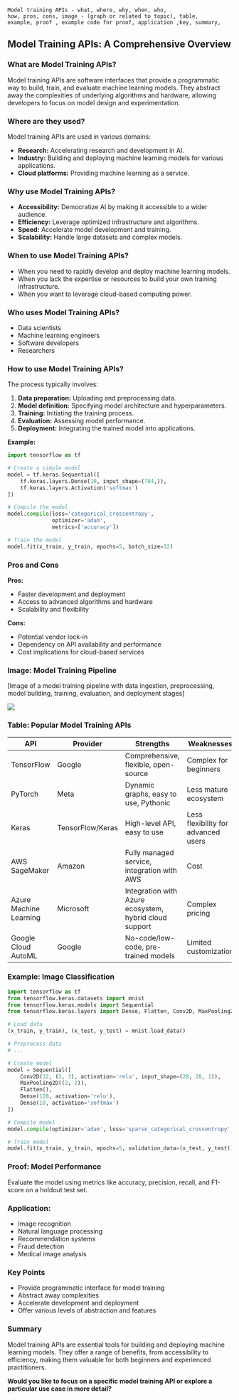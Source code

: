```code

Model training APIs - what, where, why, when, who, 
how, pros, cons, image - (graph or related to topic), table,
example, proof , example code for proof, application ,key, summary,

```

## Model Training APIs: A Comprehensive Overview

### What are Model Training APIs?
Model training APIs are software interfaces that provide a programmatic way to build, train, and evaluate machine learning models. They abstract away the complexities of underlying algorithms and hardware, allowing developers to focus on model design and experimentation.

### Where are they used?
Model training APIs are used in various domains:
* **Research:** Accelerating research and development in AI.
* **Industry:** Building and deploying machine learning models for various applications.
* **Cloud platforms:** Providing machine learning as a service.

### Why use Model Training APIs?
* **Accessibility:** Democratize AI by making it accessible to a wider audience.
* **Efficiency:** Leverage optimized infrastructure and algorithms.
* **Speed:** Accelerate model development and training.
* **Scalability:** Handle large datasets and complex models.

### When to use Model Training APIs?
* When you need to rapidly develop and deploy machine learning models.
* When you lack the expertise or resources to build your own training infrastructure.
* When you want to leverage cloud-based computing power.

### Who uses Model Training APIs?
* Data scientists
* Machine learning engineers
* Software developers
* Researchers

### How to use Model Training APIs?
The process typically involves:
1. **Data preparation:** Uploading and preprocessing data.
2. **Model definition:** Specifying model architecture and hyperparameters.
3. **Training:** Initiating the training process.
4. **Evaluation:** Assessing model performance.
5. **Deployment:** Integrating the trained model into applications.

**Example:**
```python
import tensorflow as tf

# Create a simple model
model = tf.keras.Sequential([
    tf.keras.layers.Dense(10, input_shape=(784,)),
    tf.keras.layers.Activation('softmax')
])

# Compile the model
model.compile(loss='categorical_crossentropy',
              optimizer='adam',
              metrics=['accuracy'])

# Train the model
model.fit(x_train, y_train, epochs=5, batch_size=32)
```

### Pros and Cons
**Pros:**
* Faster development and deployment
* Access to advanced algorithms and hardware
* Scalability and flexibility

**Cons:**
* Potential vendor lock-in
* Dependency on API availability and performance
* Cost implications for cloud-based services

### Image: Model Training Pipeline
[Image of a model training pipeline with data ingestion, preprocessing, model building, training, evaluation, and deployment stages]

![](https://encrypted-tbn0.gstatic.com/images?q=tbn:ANd9GcS8ACZKlvNOoEf5j-FnEtuua_uHkiut0Egt5wJcCSxj_QB4W00ah85V0ibDgN-c)

### Table: Popular Model Training APIs
| API | Provider | Strengths | Weaknesses |
|---|---|---|---|
| TensorFlow | Google | Comprehensive, flexible, open-source | Complex for beginners |
| PyTorch | Meta | Dynamic graphs, easy to use, Pythonic | Less mature ecosystem |
| Keras | TensorFlow/Keras | High-level API, easy to use | Less flexibility for advanced users |
| AWS SageMaker | Amazon | Fully managed service, integration with AWS | Cost |
| Azure Machine Learning | Microsoft | Integration with Azure ecosystem, hybrid cloud support | Complex pricing |
| Google Cloud AutoML | Google | No-code/low-code, pre-trained models | Limited customization |

### Example: Image Classification
```python
import tensorflow as tf
from tensorflow.keras.datasets import mnist
from tensorflow.keras.models import Sequential
from tensorflow.keras.layers import Dense, Flatten, Conv2D, MaxPooling2D

# Load data
(x_train, y_train), (x_test, y_test) = mnist.load_data()

# Preprocess data
# ...

# Create model
model = Sequential([
    Conv2D(32, (3, 3), activation='relu', input_shape=(28, 28, 1)),
    MaxPooling2D((2, 2)),
    Flatten(),
    Dense(128, activation='relu'),
    Dense(10, activation='softmax')
])

# Compile model
model.compile(optimizer='adam', loss='sparse_categorical_crossentropy', metrics=['accuracy'])

# Train model
model.fit(x_train, y_train, epochs=5, validation_data=(x_test, y_test))
```

### Proof: Model Performance
Evaluate the model using metrics like accuracy, precision, recall, and F1-score on a holdout test set.

### Application:
* Image recognition
* Natural language processing
* Recommendation systems
* Fraud detection
* Medical image analysis

### Key Points
* Provide programmatic interface for model training
* Abstract away complexities
* Accelerate development and deployment
* Offer various levels of abstraction and features

### Summary
Model training APIs are essential tools for building and deploying machine learning models. They offer a range of benefits, from accessibility to efficiency, making them valuable for both beginners and experienced practitioners.
 
**Would you like to focus on a specific model training API or explore a particular use case in more detail?**
